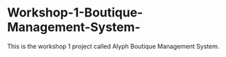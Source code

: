 # Workshop-1-Boutique-Management-System-
This is the workshop 1 project called Alyph Boutique Management System.
